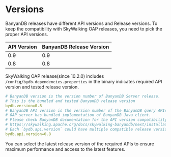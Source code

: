 # Versions

BanyanDB releases have different API versions and Release versions. To keep the compatibility with SkyWalking
OAP releases, you need to pick the proper API versions.

| API Version | BanyanDB Release Version |
|-------------|--------------------------|
| 0.9         | 0.9                      |
| 0.8         | 0.8                      |

SkyWalking OAP release(since 10.2.0) includes `/config/bydb.dependencies.properties` in the binary indicates required
API version and tested release version.

```yaml
# BanyanDB version is the version number of BanyanDB Server release.
# This is the bundled and tested BanyanDB release version
bydb.version=0.8
# BanyanDB API version is the version number of the BanyanDB query APIs
# OAP server has bundled implementation of BanyanDB Java client.
# Please check BanyanDB documentation for the API version compatibility.
# https://skywalking.apache.org/docs/skywalking-banyandb/next/installation/versions/
# Each `bydb.api.version` could have multiple compatible release version(`bydb.version`).
bydb.api.version=0.8
```

You can select the latest release version of the required APIs to ensure maximum performance and access to the latest
features.
